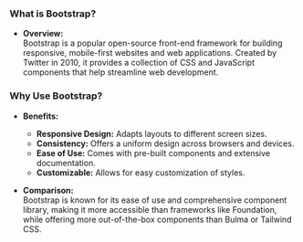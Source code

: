 ###  **What is Bootstrap?**
   - **Overview:**  
     Bootstrap is a popular open-source front-end framework for building responsive, mobile-first websites and web applications. Created by Twitter in 2010, it provides a collection of CSS and JavaScript components that help streamline web development.

###  **Why Use Bootstrap?**
   - **Benefits:**
     - **Responsive Design:** Adapts layouts to different screen sizes.
     - **Consistency:** Offers a uniform design across browsers and devices.
     - **Ease of Use:** Comes with pre-built components and extensive documentation.
     - **Customizable:** Allows for easy customization of styles.
     
   - **Comparison:**  
     Bootstrap is known for its ease of use and comprehensive component library, making it more accessible than frameworks like Foundation, while offering more out-of-the-box components than Bulma or Tailwind CSS.


<!--stackedit_data:
eyJoaXN0b3J5IjpbMzkzMzY2ODBdfQ==
-->